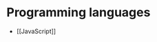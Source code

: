 # Programming languages

- [[JavaScript]]

<!--
- [[Golang]]
* [[Язык JavaScript]]
* [[Язык Java]]
* [[C++ language]]
-->